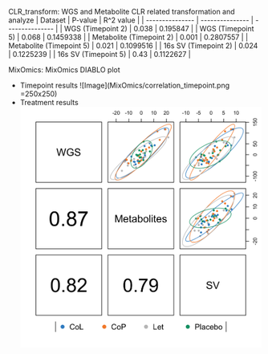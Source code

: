 CLR_transform: WGS and Metabolite CLR related transformation and analyze
| Dataset | P-value | R^2 value |
| --------------- | --------------- | --------------- |
| WGS (Timepoint 2) | 0.038 | 0.195847 |
| WGS (Timepoint 5) | 0.068 | 0.1459338 |
| Metabolite (Timepoint 2) | 0.001 | 0.2807557 |
| Metabolite (Timepoint 5) | 0.021 | 0.1099516 | 
| 16s SV (Timepoint 2) | 0.024 | 0.1225239 |
| 16s SV (Timepoint 5) | 0.43 | 0.1122627 |

MixOmics: MixOmics DIABLO plot
  - Timepoint results
  ![Image](MixOmics/correlation_timepoint.png =250x250)
  - Treatment results
  ![Image](MixOmics/correlation_treatment.png)
